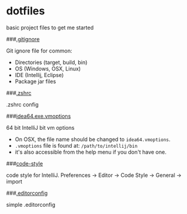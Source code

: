 # dotfiles
basic project files to get me started

###[.gitignore](https://github.com/jimador/dotfiles/blob/master/.gitignore)

Git ignore file for common:
  * Directories (target, build, bin)
  * OS (Windows, OSX, Linux)
  * IDE (Intellij, Eclipse)
  * Package jar files

###[.zshrc](https://github.com/jimador/dotfiles/blob/master/.zshrc)

.zshrc config

###[idea64.exe.vmoptions](https://github.com/jimador/dotfiles/blob/master/idea64.exe.vmoptions)

64 bit IntelliJ bit vm options

  * On OSX, the file name should be changed to `idea64.vmoptions`. 
  * `.vmoptions` file is found at: `/path/to/intellij/bin`
  * it's also accessible from the help menu if you don't have one.


###[code-style](https://github.com/jimador/dotfiles/blob/master/code-style.xml)

code style for IntelliJ. Preferences -> Editor -> Code Style -> General -> import

###[.editorconfig](https://github.com/jimador/dotfiles/blob/master/.editorconfig)

simple .editorconfig

